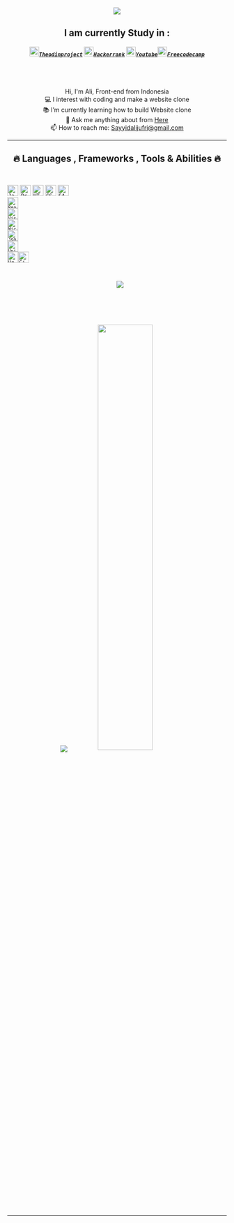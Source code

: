<h1 align="center">
  <a href="https://git.io/typing-svg">
    <img src="https://readme-typing-svg.herokuapp.com/?lines=Hello,+There!+👋;I+am+is+Ali;Nice+to+meet+you!&center=true&size=30">
  </a>
</h1>


<h2 align="center">I am currently Study in :</h2>
<h5 align="center">
  <code><a href="https://www.hackerrank.com" title="TheodinProject"><img width="22" src="https://pbs.twimg.com/profile_images/853541927781904384/LKvUgs4u_400x400.jpg">Theodinproject</a></code> <code><a href="https://www.theodinproject.com/users/Sayyid%20ali%20aljufri" title="Theodinproject"><img width="22" src="https://github.com/zumrudu-anka/zumrudu-anka/blob/master/images/hackerrank.png">Hackerrank</a></code> <code><a href="https://www.youtube.com/channel/UCyz67tAenDLRTDfwvCGHFMg" title="Youtube"><img width="22" src="https://www.apkmirror.com/wp-content/themes/APKMirror/ap_resize/ap_resize.php?src=https%3A%2F%2Fwww.apkmirror.com%2Fwp-content%2Fuploads%2F2021%2F01%2F54%2F5ffe04aa8a744.png&w=96&h=96&q=100">Youtube</a></code><code><a href="https://www.freecodecamp.org/fcc6771e5a6-f920-44e5-bee0-09e68af29bfb" title="Youtube"><img width="22" src="https://cdn.pngsumo.com/freecodecamp-icon-freecodecamp-png-512_512.png">Freecodecamp</a>
  </code>
</h5>

<br>
<p align="center">
  Hi, I'm Ali, Front-end  from Indonesia
  <br>
  💻 I interest with coding and make a website clone
  <br>
  📚 I’m currently learning how to build  Website clone 
  <br>
  💬 Ask me anything about from <a href="https://github.com/Sayyidalijufri/Sayyidalijufri/issues" title="Issues">Here</a>
  <br>
  📫 How to reach me: <a href="mailto: Sayyidalijufri@gmail.com">Sayyidalijufri@gmail.com</a>
</p>

<hr>
<h2 align="center">🔥 Languages , Frameworks , Tools & Abilities 🔥</h2>
<br>
<p align="center">

  <code><img title="Javascript" height="25" src="https://github.com/zumrudu-anka/zumrudu-anka/blob/master/images/javascript.svg"></code>
  <code><img title="Problem Solving" height="25" src="https://github.com/zumrudu-anka/zumrudu-anka/blob/master/images/problemSolving.png"></code>
  <code><img title="HTML5" height="25" src="https://github.com/zumrudu-anka/zumrudu-anka/blob/master/images/html5.svg"></code>
  <code><img title="CSS" height="25" src="https://github.com/zumrudu-anka/zumrudu-anka/blob/master/images/css.svg"></code>
  <code><img title="SASS" height="25" src="https://github.com/zumrudu-anka/zumrudu-anka/blob/master/images/sass.svg">
  <code><img title="React" height="25" src="https://github.com/zumrudu-anka/zumrudu-anka/blob/master/images/react-original.svg"></code>
  <code><img title="Visual Studio Code" height="25" src="https://github.com/zumrudu-anka/zumrudu-anka/blob/master/images/vscode.png"></code>
  <code><img title="Microsoft Visual Studio" height="25" src="https://github.com/zumrudu-anka/zumrudu-anka/blob/master/images/visualstudio.png"></code>
  <code><img title="JSON" height="25" src="https://github.com/zumrudu-anka/zumrudu-anka/blob/master/images/json.svg"></code>
  <code><img title="Unity" height="25" src="https://github.com/zumrudu-anka/zumrudu-anka/blob/master/images/unity3d.svg"></code>
    </code>
  <code><img title="Unreal" height="25" src="https://mp1st.com/wp-content/uploads/2020/05/Unreal-Engine-5.jpg"></code><code><img title="GitHub" height="25" src="https://github.com/zumrudu-anka/zumrudu-anka/blob/master/images/github.svg">
<div align="center">
  <img align="center" src="https://github-readme-stats.vercel.app/api?username=Sayyidalijufri&show_icons=true&theme=react&border_color=61dafb&hide_border=true">
  <br><br><br><br><br>
  <img align="center" src="https://github-readme-stats.vercel.app/api/top-langs/?username=Sayyidalijufri&hide=c%23,powershell,Mathematica,Ruby,Objective-C,Objective-C%2b%2b,Cuda&title_color=61dafb&text_color=ffffff&icon_color=61dafb&bg_color=20232a&langs_count=8&layout=compact&border_color=61dafb&hide_border=true"> <img src="https://activity-graph.herokuapp.com/graph?username=Sayyidalijufri&theme=react-dark&bg_color=20232a&hide_border=true" width="50%"/>
</p>
  </div>
</p>
<hr>
